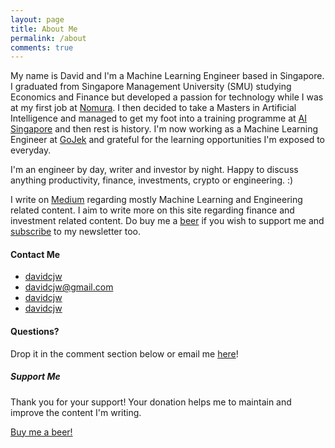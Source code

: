 ```yaml
---
layout: page
title: About Me
permalink: /about
comments: true
---
```


<div class="row justify-content-between">
<div class="col-md-8 pr-5">

<p>My name is David and I'm a Machine Learning Engineer based in Singapore. I graduated from Singapore Management University (SMU) studying Economics and Finance but developed a passion for technology while I was at my first job at <a href="https://www.nomura.com/">Nomura</a>. I then decided to take a Masters in Artificial Intelligence and managed to get my foot into a training programme at <a href="https://aisingapore.org/">AI Singapore</a> and then rest is history. I'm now working as a Machine Learning Engineer at <a href="https://www.gojek.com/sg/">GoJek</a> and grateful for the learning opportunities I'm exposed to everyday.</p>

<p>I'm an engineer by day, writer and investor by night. Happy to discuss anything productivity, finance, investments, crypto or engineering. :)</p>

<p>I write on <a href="https://davidcjw.medium.com">Medium</a> regarding mostly Machine Learning and Engineering related content. I aim to write more on this site regarding finance and investment related content. Do buy me a <a href="https://www.buymeacoffee.com/davidcjw">beer</a> if you wish to support me and <a href="https://github.us20.list-manage.com/subscribe?u=33f00d5ed4ddfd9c97df20503&id=5bfc7bf7f6">subscribe</a> to my newsletter too.</p>

<h4>Contact Me</h4>
<ul class="navbar-nav ml-auto">
    <li class="nav-item">
        <a target="_blank" class="nav-link" href="https://www.linkedin.com/in/davidcjw/"><i class="fab fa-linkedin-in"></i> davidcjw</a>
    </li>
    <li class="nav-item">
        <a target="_blank" class="nav-link" href="mailto:davidcjw@gmail.com"><i class="far fa-envelope"></i> davidcjw@gmail.com</a>
    </li>
    <li class="nav-item">
        <a target="_blank" class="nav-link" href="https://github.com/davidcjw"><i class="fab fa-github"></i> davidcjw</a>
    </li>
    <li class="nav-item">
        <a target="_blank" class="nav-link" href="https://davidcjw.medium.com/"><i class="fab fa-medium"></i> davidcjw</a>
    </li>
</ul>


<h4>Questions?</h4>

<p>Drop it in the comment section below or email me <a href="mailto:davidcjw@gmail.com">here</a>!</p>

</div>

<div class="col-md-4">

<div class="sticky-top sticky-top-80">
<h5>Support Me</h5>

<p>Thank you for your support! Your donation helps me to maintain and improve the content I'm writing.</p>

<a target="_blank" href="https://www.buymeacoffee.com/davidcjw" class="btn btn-danger">Buy me a beer!</a> 

</div>
</div>
</div>
